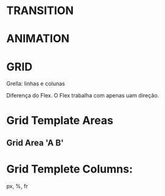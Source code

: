 # TRANSITION

# ANIMATION

# GRID
Grella: linhas e colunas

Diferença do Flex.
O Flex trabalha com apenas uam direção.

# Grid Template Areas
## Grid Area 'A B'

# Grid Templete Columns:
px, %, fr